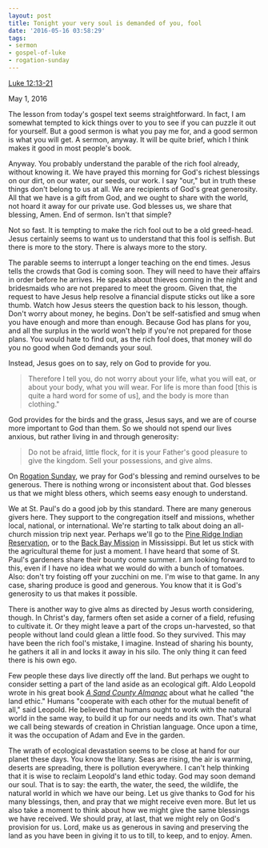 ```yaml
---
layout: post
title: Tonight your very soul is demanded of you, fool
date: '2016-05-16 03:58:29'
tags:
- sermon
- gospel-of-luke
- rogation-sunday
---
```


[Luke 12:13-21](http://bible.oremus.org/?ql=330370607)

May 1, 2016

The lesson from today's gospel text seems straightforward. In fact, I am somewhat tempted to kick things over to you to see if you can puzzle it out for yourself. But a good sermon is what you pay me for, and a good sermon is what you will get. A sermon, anyway. It will be quite brief, which I think makes it good in most people's book.

Anyway. You probably understand the parable of the rich fool already, without knowing it. We have prayed this morning for God's richest blessings on our dirt, on our water, our seeds, our work. I say "our," but in truth these things don't belong to us at all. We are recipients of God's great generosity. All that we have is a gift from God, and we ought to share with the world, not hoard it away for our private use. God blesses us, we share that blessing, Amen. End of sermon. Isn't that simple?

Not so fast. It is tempting to make the rich fool out to be a old greed-head. Jesus certainly seems to want us to understand that this fool is selfish. But there is more to the story. There is always more to the story.

The parable seems to interrupt a longer teaching on the end times. Jesus tells the crowds that God is coming soon. They will need to have their affairs in order before he arrives. He speaks about thieves coming in the night and bridesmaids who are not prepared to meet the groom. Given that, the request to have Jesus help resolve a financial dispute sticks out like a sore thumb. Watch how Jesus steers the question back to his lesson, though. Don't worry about money, he begins. Don't be self-satisfied and smug when you have enough and more than enough. Because God has plans for you, and all the surplus in the world won't help if you're not prepared for those plans. You would hate to find out, as the rich fool does, that money will do you no good when God demands your soul.

Instead, Jesus goes on to say, rely on God to provide for you.

>Therefore I tell you, do not worry about your life, what you will eat, or about your body, what you will wear. For life is more than food [this is quite a hard word for some of us], and the body is more than clothing."

God provides for the birds and the grass, Jesus says, and we are of course more important to God than them. So we should not spend our lives anxious, but rather living in and through generosity:

>Do not be afraid, little flock, for it is your Father's good pleasure to give the kingdom. Sell your possessions, and give alms.

On [Rogation Sunday](https://en.wikipedia.org/wiki/Rogation_days), we pray for God's blessing and remind ourselves to be generous. There is nothing wrong or inconsistent about that. God blesses us that we might bless others, which seems easy enough to understand.

We at St. Paul's do a good job by this standard. There are many generous givers here. They support to the congregation itself and missions, whether local, national, or international. We're starting to talk about doing an all-church mission trip next year. Perhaps we'll go to the [Pine Ridge Indian Reservation](https://en.wikipedia.org/wiki/Pine_Ridge_Indian_Reservation), or to the [Back Bay Mission](https://thebackbaymission.org/) in Mississippi. But let us stick with the agricultural theme for just a moment. I have heard that some of St. Paul's gardeners share their bounty come summer. I am looking forward to this, even if I have no idea what we would do with a bunch of tomatoes. Also: don't try foisting off your zucchini on me. I'm wise to that game. In any case, sharing produce is good and generous. You know that it is God's generosity to us that makes it possible.

There is another way to give alms as directed by Jesus worth considering, though. In Christ's day, farmers often set aside a corner of a field, refusing to cultivate it. Or they might leave a part of the crops un-harvested, so that people without land could glean a little food. So they survived. This may have been the rich fool's mistake, I imagine. Instead of sharing his bounty, he gathers it all in and locks it away in his silo. The only thing it can feed there is his own ego.

Few people these days live directly off the land. But perhaps we ought to consider setting a part of the land aside as an ecological gift. Aldo Leopold wrote in his great book [*A Sand County Almanac*](http://www.amazon.com/County-Almanac-Outdoor-Essays-Reflections/dp/0345345053) about what he called "the land ethic." Humans "cooperate with each other for the mutual benefit of all," said Leopold. He believed that humans ought to work with the natural world in the same way, to build it up for our needs and its own. That's what we call being stewards of creation in Christian language. Once upon a time, it was the occupation of Adam and Eve in the garden.

The wrath of ecological devastation seems to be close at hand for our planet these days. You know the litany. Seas are rising, the air is warming, deserts are spreading, there is pollution everywhere. I can't help thinking that it is wise to reclaim Leopold's land ethic today. God may soon demand our soul. That is to say: the earth, the water, the seed, the wildlife, the natural world in which we have our being. Let us give thanks to God for his many blessings, then, and pray that we might receive even more. But let us also take a moment to think about how we might give the same blessings we have received. We should pray, at last, that we might rely on God's provision for us. Lord, make us as generous in saving and preserving the land as you have been in giving it to us to till, to keep, and to enjoy. Amen.